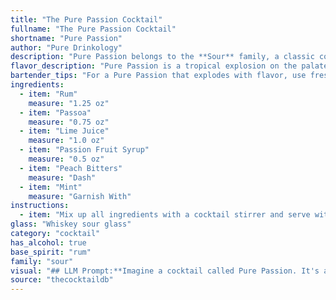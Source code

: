 ```yaml
---
title: "The Pure Passion Cocktail"
fullname: "The Pure Passion Cocktail"
shortname: "Pure Passion"
author: "Pure Drinkology"
description: "Pure Passion belongs to the **Sour** family, a classic cocktail style with roots in the 18th century. Its vibrant blend of rum, tropical fruit flavors, and a touch of bitterness echoes the spirit of tiki cocktails, popularized in the mid-20th century. "
flavor_description: "Pure Passion is a tropical explosion on the palate. The rum's warmth is tempered by the sweet and tangy passion fruit and lime, while the Passoa adds a hint of floral complexity.  The peach bitters bring a subtle stone fruit note, and the mint offers a refreshing coolness. The overall effect is vibrant, balanced, and undeniably delicious. "
bartender_tips: "For a Pure Passion that explodes with flavor, use fresh lime juice and high-quality rum.  Muddle mint gently to release its aroma, but avoid bruising it.  Add passion fruit syrup to taste, starting with a small amount and adjusting to your preference. A few dashes of peach bitters add complexity, but don't overdo it!  Shake hard with ice to chill and combine flavors, then strain into a chilled glass.  Garnish with a mint sprig and a lime wheel for a beautiful finish."
ingredients:
  - item: "Rum"
    measure: "1.25 oz"
  - item: "Passoa"
    measure: "0.75 oz"
  - item: "Lime Juice"
    measure: "1.0 oz"
  - item: "Passion Fruit Syrup"
    measure: "0.5 oz"
  - item: "Peach Bitters"
    measure: "Dash"
  - item: "Mint"
    measure: "Garnish With"
instructions:
  - item: "Mix up all ingredients with a cocktail stirrer and serve with crushed ice with mint and edible flour if available."
glass: "Whiskey sour glass"
category: "cocktail"
has_alcohol: true
base_spirit: "rum"
family: "sour"
visual: "## LLM Prompt:**Imagine a cocktail called Pure Passion. It's a vibrant, tropical concoction made with rum, Passoa, lime juice, passion fruit syrup, peach bitters, and mint. Describe the visual experience of this cocktail, focusing on the colors, texture, and garnishes that might be used.** **Here are some things to consider:*** **Color:** What shades and hues dominate the drink? How does the color change with different lighting?* **Texture:** Is it a smooth, clear liquid or is it cloudy and layered? What about the presence of ice or any other texture elements?* **Garnishes:** What kind of garnish would best complement the flavors and visual appeal of this cocktail? Consider fresh fruit, herbs, or edible flowers. **Use vivid language to create a picture in your mind and describe it in detail.** "
source: "thecocktaildb"
---
```


